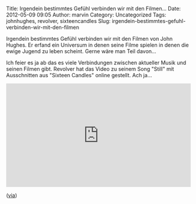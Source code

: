 Title: Irgendein bestimmtes Gefühl verbinden wir mit den Filmen...
Date: 2012-05-09 09:05
Author: marvin
Category: Uncategorized
Tags: johnhughes, revolver, sixteencandles
Slug: irgendein-bestimmtes-gefuhl-verbinden-wir-mit-den-filmen

Irgendein bestimmtes Gefühl verbinden wir mit den Filmen von John
Hughes. Er erfand ein Universum in denen seine Filme spielen in denen
die ewige Jugend zu leben scheint. Gerne wäre man Teil davon...

Ich feier es ja ab das es viele Verbindungen zwischen aktueller Musik
und seinen Filmen gibt. Revolver hat das Video zu seinem Song "Still"
mit Ausschnitten aus "Sixteen Candles" online gestellt. Ach ja...

<iframe src="http://player.vimeo.com/video/36008795" width="500" height="281" frameborder="0" webkitallowfullscreen mozallowfullscreen allowfullscreen></iframe>

([via](http://knicolai.com/2012/02/03/revolver-still/))

